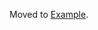 <!DOCTYPE html 
     PUBLIC "-//W3C//DTD XHTML 1.0 Strict//EN"
    "http://www.w3.org/TR/xhtml1/DTD/xhtml1-strict.dtd">
<html xmlns="http://www.w3.org/1999/xhtml" xml:lang="en" lang="en">
<html>
  <head>
    <title>Virtual Library</title>
  </head>
  <body>
    <p>Moved to <a href="http://kamarules.github.io/dire-straits">Example</a>.</p>
  </body>
</html>
